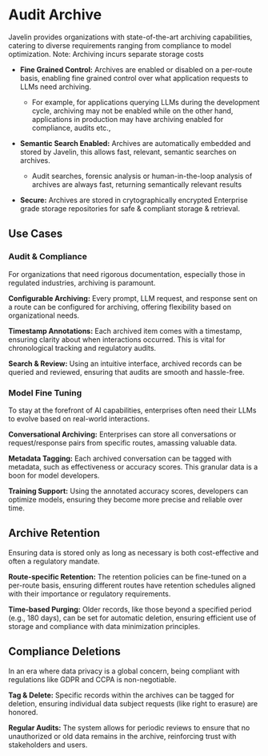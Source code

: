 # Audit Archive

Javelin provides organizations with state-of-the-art archiving capabilities, catering to diverse requirements ranging from compliance to model optimization.
Note: Archiving incurs separate storage costs

- **Fine Grained Control:** Archives are enabled or disabled on a per-route basis, enabling fine grained control over what application requests to LLMs need archiving.  
    - For example, for applications querying LLMs during the development cycle, archiving may not be enabled while on the other hand, applications in production may have archiving enabled for compliance, audits etc., 

- **Semantic Search Enabled:** Archives are automatically embedded and stored by Javelin, this allows fast, relevant, semantic searches on archives. 
    - Audit searches, forensic analysis or human-in-the-loop analysis of archives are always fast, returning semantically relevant results

- **Secure:** Archives are stored in crytographically encrypted Enterprise grade storage repositories for safe & compliant storage & retrieval.

## Use Cases

### Audit & Compliance
For organizations that need rigorous documentation, especially those in regulated industries, archiving is paramount. 

**Configurable Archiving:** Every prompt, LLM request, and response sent on a route can be configured for archiving, offering flexibility based on organizational needs.

**Timestamp Annotations:** Each archived item comes with a timestamp, ensuring clarity about when interactions occurred. This is vital for chronological tracking and regulatory audits.

**Search & Review:** Using an intuitive interface, archived records can be queried and reviewed, ensuring that audits are smooth and hassle-free.

### Model Fine Tuning
To stay at the forefront of AI capabilities, enterprises often need their LLMs to evolve based on real-world interactions.

**Conversational Archiving:** Enterprises can store all conversations or request/response pairs from specific routes, amassing valuable data.

**Metadata Tagging:** Each archived conversation can be tagged with metadata, such as effectiveness or accuracy scores. This granular data is a boon for model developers.

**Training Support:** Using the annotated accuracy scores, developers can optimize models, ensuring they become more precise and reliable over time.

<!--
### Hallucination Detection
Once enabled, Archives can be subsequently searched or tagged with hallucination probabilities. See Hallucination Detection for more details.
-->

## Archive Retention
Ensuring data is stored only as long as necessary is both cost-effective and often a regulatory mandate.

**Route-specific Retention:** The retention policies can be fine-tuned on a per-route basis, ensuring different routes have retention schedules aligned with their importance or regulatory requirements.

**Time-based Purging:** Older records, like those beyond a specified period (e.g., 180 days), can be set for automatic deletion, ensuring efficient use of storage and compliance with data minimization principles.

## Compliance Deletions
In an era where data privacy is a global concern, being compliant with regulations like GDPR and CCPA is non-negotiable.

**Tag & Delete:** Specific records within the archives can be tagged for deletion, ensuring individual data subject requests (like right to erasure) are honored.

**Regular Audits:** The system allows for periodic reviews to ensure that no unauthorized or old data remains in the archive, reinforcing trust with stakeholders and users.